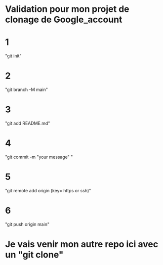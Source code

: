 # Validation pour mon projet de clonage de Google_account

# 1
   "git init"

# 2
   "git branch -M main"

# 3
   "git add README.md"

# 4
   "git commit -m "your message" "

# 5
   "git remote add origin (key= https or ssh)"

# 6
   "git push origin main"

# Je vais venir mon autre repo ici avec un "git clone"

